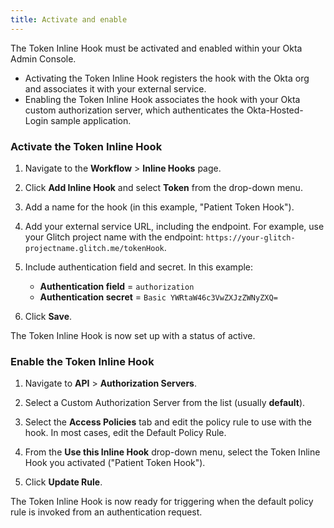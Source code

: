 ```yaml
---
title: Activate and enable
---
```


The Token Inline Hook must be activated and enabled within your Okta Admin Console.

- Activating the Token Inline Hook registers the hook with the Okta org and associates it with your external service.
- Enabling the Token Inline Hook associates the hook with your Okta custom authorization server, which authenticates the Okta-Hosted-Login sample application.

### Activate the Token Inline Hook

1. Navigate to the **Workflow** > **Inline Hooks** page.

2. Click **Add Inline Hook** and select **Token** from the drop-down menu.

3. Add a name for the hook (in this example, "Patient Token Hook").

4. Add your external service URL, including the endpoint. For example, use your Glitch project name with the endpoint: `https://your-glitch-projectname.glitch.me/tokenHook`.

5. Include authentication field and secret. In this example:

    - **Authentication field** = `authorization`
    - **Authentication secret** = `Basic YWRtaW46c3VwZXJzZWNyZXQ=`

6. Click **Save**.

The Token Inline Hook is now set up with a status of active.

### Enable the Token Inline Hook

1. Navigate to **API** > **Authorization Servers**.

2. Select a Custom Authorization Server from the list (usually **default**).

3. Select the **Access Policies** tab and edit the policy rule to use with the hook. In most cases, edit the Default Policy Rule.

4. From the **Use this Inline Hook** drop-down menu, select the Token Inline Hook you activated ("Patient Token Hook").

5. Click **Update Rule**.

The Token Inline Hook is now ready for triggering when the default policy rule is invoked from an authentication request.

<NextSectionLink/>